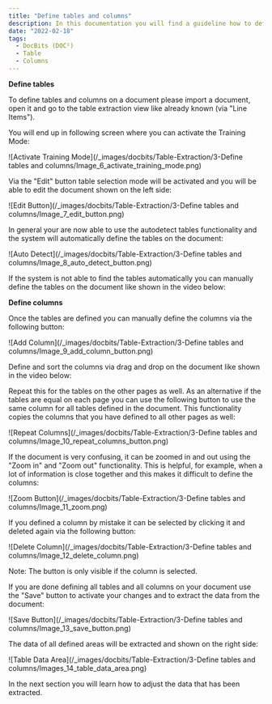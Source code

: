 ```yaml
---
title: "Define tables and columns"
description: In this documentation you will find a guideline how to define tables and columns on a document via the table extraction view by activating the Training Mode.
date: "2022-02-18"
tags:
  - DocBits (DOC²)
  - Table
  - Columns
---
```


**Define tables**

To define tables and columns on a document please import a document, open it and go to the table extraction view like already known (via "Line Items").

You will end up in following screen where you can activate the Training Mode:

![Activate Training Mode](/_images/docbits/Table-Extraction/3-Define tables and columns/Image_6_activate_training_mode.png)

Via the "Edit" button table selection mode will be activated and you will be able to edit the document shown on the left side:

![Edit Button](/_images/docbits/Table-Extraction/3-Define tables and columns/Image_7_edit_button.png)

In general your are now able to use the autodetect tables functionality and the system will automatically define the tables on the document:

![Auto Detect](/_images/docbits/Table-Extraction/3-Define tables and columns/Image_8_auto_detect_button.png)

If the system is not able to find the tables automatically you can manually define the tables on the document like shown in the video below:

**Define columns**

Once the tables are defined you can manually define the columns via the following button:

![Add Column](/_images/docbits/Table-Extraction/3-Define tables and columns/Image_9_add_column_button.png)

Define and sort the columns via drag and drop on the document like shown in the video below:

Repeat this for the tables on the other pages as well. As an alternative if the tables are equal on each page you can use the following button to use the same column for all tables defined in the document. This functionality copies the columns that you have defined to all other pages as well:

![Repeat Columns](/_images/docbits/Table-Extraction/3-Define tables and columns/Image_10_repeat_columns_button.png)

If the document is very confusing, it can be zoomed in and out using the "Zoom in" and "Zoom out" functionality. This is helpful, for example, when a lot of information is close together and this makes it difficult to define the columns:

![Zoom Button](/_images/docbits/Table-Extraction/3-Define tables and columns/Image_11_zoom.png)

If you defined a column by mistake it can be selected by clicking it and deleted again via the following button:

![Delete Column](/_images/docbits/Table-Extraction/3-Define tables and columns/Image_12_delete_column.png)

Note: The button is only visible if the column is selected.

If you are done defining all tables and all columns on your document use the "Save" button to activate your changes and to extract the data from the document:

![Save Button](/_images/docbits/Table-Extraction/3-Define tables and columns/Image_13_save_button.png)

The data of all defined areas will be extracted and shown on the right side:

![Table Data Area](/_images/docbits/Table-Extraction/3-Define tables and columns/Images_14_table_data_area.png)

In the next section you will learn how to adjust the data that has been extracted.
